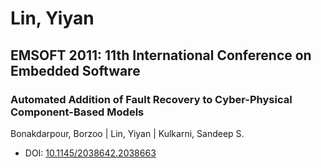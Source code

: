 # Lin, Yiyan

## EMSOFT 2011: 11th International Conference on Embedded Software

### Automated Addition of Fault Recovery to Cyber-Physical Component-Based Models
Bonakdarpour, Borzoo | Lin, Yiyan | Kulkarni, Sandeep S.
* DOI: [10.1145/2038642.2038663](https://doi.org/10.1145/2038642.2038663)

